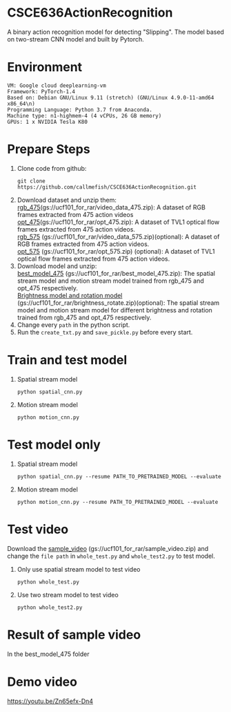 # CSCE636ActionRecognition
A binary action recognition model for detecting "Slipping". The model based on two-stream CNN model and built by Pytorch.

# Environment
```
VM: Google cloud deeplearning-vm
Framework: PyTorch-1.4
Based on: Debian GNU/Linux 9.11 (stretch) (GNU/Linux 4.9.0-11-amd64 x86_64\n)
Programming Language: Python 3.7 from Anaconda.
Machine type: n1-highmem-4 (4 vCPUs, 26 GB memory)
GPUs: 1 x NVIDIA Tesla K80
```

# Prepare Steps

 1. Clone code from github:
 	```
 	git clone https://github.com/callmefish/CSCE636ActionRecognition.git
 	```
 2. Download dataset and unzip them:\
	[rgb_475](https://storage.cloud.google.com/ucf101_for_rar/video_data_475.zip?authuser=1)(gs://ucf101_for_rar/video_data_475.zip): A dataset of RGB frames extracted from 475 action videos\
	[opt_475](https://storage.cloud.google.com/ucf101_for_rar/opt_475.zip?authuser=1)(gs://ucf101_for_rar/opt_475.zip): A dataset of TVL1 optical flow frames extracted from 475 action videos.\
	[rgb_575](https://storage.cloud.google.com/ucf101_for_rar/video_data_575.zip?authuser=1) (gs://ucf101_for_rar/video_data_575.zip)(optional): A dataset of RGB frames extracted from 475 action videos.\
	[opt_575](https://storage.cloud.google.com/ucf101_for_rar/opt_575.zip?authuser=1) (gs://ucf101_for_rar/opt_575.zip) (optional): A dataset of TVL1 optical flow frames extracted from 475 action videos.
 3. Download model and unzip:\
	[best_model_475](https://storage.cloud.google.com/ucf101_for_rar/opt_575.zip?authuser=1) (gs://ucf101_for_rar/best_model_475.zip): The spatial stream model and motion stream model trained from rgb_475 and opt_475 respectively.\
	[Brightness model and rotation model ](https://storage.cloud.google.com/ucf101_for_rar/opt_575.zip?authuser=1) (gs://ucf101_for_rar/brightness_rotate.zip)(optional): The spatial stream model and motion stream model for different brightness and rotation trained from rgb_475 and opt_475 respectively.
 4. Change every `path` in the python script.
 5. Run the `create_txt.py` and `save_pickle.py` before every start.

# Train and test model

 1. Spatial stream model
 	```
 	python spatial_cnn.py
 	```
 2. Motion stream model
	```
	python motion_cnn.py
	```

# Test model only
 1. Spatial stream model
 	```
 	python spatial_cnn.py --resume PATH_TO_PRETRAINED_MODEL --evaluate
 	```
 2. Motion stream model
	```
	python motion_cnn.py --resume PATH_TO_PRETRAINED_MODEL --evaluate
	```

# Test video
Download the [sample_video](https://storage.cloud.google.com/ucf101_for_rar/sample_video.zip?authuser=1) (gs://ucf101_for_rar/sample_video.zip)  and change the `file path` in `whole_test.py` and `whole_test2.py` to test model.
 1. Only use spatial stream model to test video
 	```
 	python whole_test.py
 	```
 
 2. Use two stream model to test video
 	```
 	python whole_test2.py
 	```

# Result of sample video
In the best_model_475 folder


# Demo video
https://youtu.be/Zn65efx-Dn4
